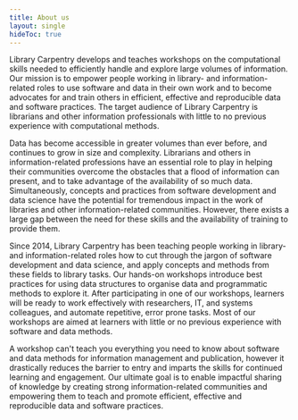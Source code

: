```yaml
---
title: About us
layout: single
hideToc: true
---
```


Library Carpentry develops and teaches workshops on the computational skills needed to efficiently handle and explore large volumes of information. Our mission is to empower people working in library- and information-related roles to use software and data in their own work and to become advocates for and train others in efficient, effective and reproducible data and software practices. The target audience of Library Carpentry is librarians and other information professionals with little to no previous experience with computational methods.

Data has become accessible in greater volumes than ever before, and continues to grow in size and complexity. Librarians and others in information-related professions have an essential role to play in helping their communities overcome the obstacles that a flood of information can present, and to take advantage of the availability of so much data. Simultaneously, concepts and practices from software development and data science have the potential for tremendous impact in the work of libraries and other information-related communities. However, there exists a large gap between the need for these skills and the availability of training to provide them.

Since 2014, Library Carpentry has been teaching people working in library- and information-related roles how to cut through the jargon of software development and data science, and apply concepts and methods from these fields to library tasks. Our hands-on workshops introduce best practices for using data structures to organise data and programmatic methods to explore it. After participating in one of our workshops, learners will be ready to work effectively with researchers, IT, and systems colleagues, and automate repetitive, error prone tasks. Most of our workshops are aimed at learners with little or no previous experience with software and data methods. 

A workshop can't teach you everything you need to know about software and data methods for information management and publication, however it drastically reduces the barrier to entry and imparts the skills for continued learning and engagement. Our ultimate goal is to enable impactful sharing of knowledge by creating strong information-related communities and empowering them to teach and promote efficient, effective and reproducible data and software practices.
